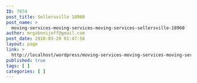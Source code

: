 ```yaml
---
ID: 7874
post_title: Sellersville 18960
post_name: >
  moving-services-moving-services-moving-services-sellersville-18960
author: mrgabonijeff@gmail.com
post_date: 2018-03-28 01:47:56
layout: page
link: >
  http://localhost/wordpress/moving-services-moving-services-moving-services-sellersville-18960/
published: true
tags: [ ]
categories: [ ]
---
```

